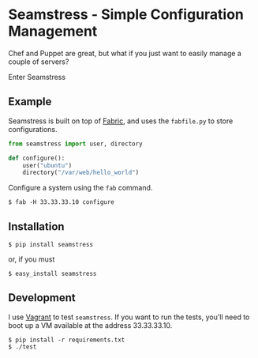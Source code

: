 # Seamstress - Simple Configuration Management

Chef and Puppet are great, but what if you just want to easily manage a couple of servers?

Enter Seamstress

## Example

Seamstress is built on top of [Fabric](), and uses the `fabfile.py` to store configurations.

```python
from seamstress import user, directory

def configure():
    user("ubuntu")
    directory("/var/web/hello_world")
```

Configure a system using the `fab` command.

    $ fab -H 33.33.33.10 configure

## Installation

    $ pip install seamstress

or, if you must

    $ easy_install seamstress

## Development

I use [Vagrant](www.vagrantup.com) to test `seamstress`. If you want to run the tests, you'll need to boot up a VM available at the address 33.33.33.10.

    $ pip install -r requirements.txt
    $ ./test


